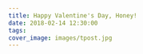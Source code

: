 ```yaml
---
title: Happy Valentine's Day, Honey!
date: 2018-02-14 12:30:00
tags:
cover_image: images/tpost.jpg
---
```


